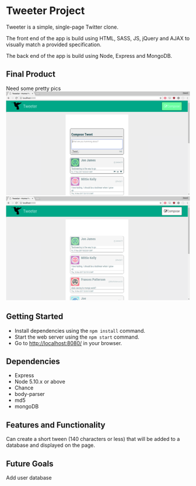 # Tweeter Project

Tweeter is a simple, single-page Twitter clone.

The front end of the app is build using HTML, SASS, JS, jQuery and AJAX to visually match a provided specification.

The back end of the app is build using Node, Express and MongoDB.

## Final Product

Need some pretty pics
!["Screenshot of the main page"](https://github.com/MarkZsombor/tweeter/blob/master/docs/tweeter.png)
!["Screenshot showing no new tweet section w/ compose button mouseover"](https://github.com/MarkZsombor/tweeter/blob/master/docs/tweeter_no_compose.png)


## Getting Started

- Install dependencies using the `npm install` command.
- Start the web server using the `npm start` command.
- Go to <http://localhost:8080/> in your browser.

## Dependencies

- Express
- Node 5.10.x or above
- Chance
- body-parser
- md5
- mongoDB

## Features and Functionality

Can create a short tween (140 characters or less) that will be added to a database and displayed on the page.

## Future Goals

Add user database